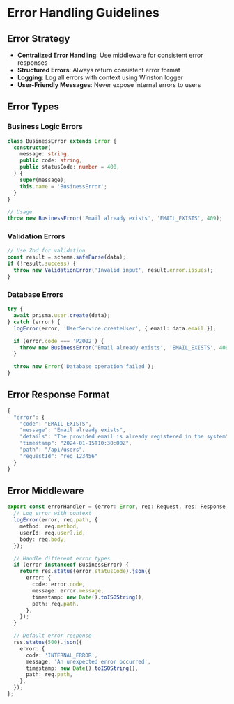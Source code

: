 # Error Handling Guidelines

## Error Strategy

- **Centralized Error Handling**: Use middleware for consistent error responses
- **Structured Errors**: Always return consistent error format
- **Logging**: Log all errors with context using Winston logger
- **User-Friendly Messages**: Never expose internal errors to users

## Error Types

### Business Logic Errors

```typescript
class BusinessError extends Error {
  constructor(
    message: string,
    public code: string,
    public statusCode: number = 400,
  ) {
    super(message);
    this.name = 'BusinessError';
  }
}

// Usage
throw new BusinessError('Email already exists', 'EMAIL_EXISTS', 409);
```

### Validation Errors

```typescript
// Use Zod for validation
const result = schema.safeParse(data);
if (!result.success) {
  throw new ValidationError('Invalid input', result.error.issues);
}
```

### Database Errors

```typescript
try {
  await prisma.user.create(data);
} catch (error) {
  logError(error, 'UserService.createUser', { email: data.email });

  if (error.code === 'P2002') {
    throw new BusinessError('Email already exists', 'EMAIL_EXISTS', 409);
  }

  throw new Error('Database operation failed');
}
```

## Error Response Format

```typescript
{
  "error": {
    "code": "EMAIL_EXISTS",
    "message": "Email already exists",
    "details": "The provided email is already registered in the system",
    "timestamp": "2024-01-15T10:30:00Z",
    "path": "/api/users",
    "requestId": "req_123456"
  }
}
```

## Error Middleware

```typescript
export const errorHandler = (error: Error, req: Request, res: Response, next: NextFunction) => {
  // Log error with context
  logError(error, req.path, {
    method: req.method,
    userId: req.user?.id,
    body: req.body,
  });

  // Handle different error types
  if (error instanceof BusinessError) {
    return res.status(error.statusCode).json({
      error: {
        code: error.code,
        message: error.message,
        timestamp: new Date().toISOString(),
        path: req.path,
      },
    });
  }

  // Default error response
  res.status(500).json({
    error: {
      code: 'INTERNAL_ERROR',
      message: 'An unexpected error occurred',
      timestamp: new Date().toISOString(),
      path: req.path,
    },
  });
};
```
